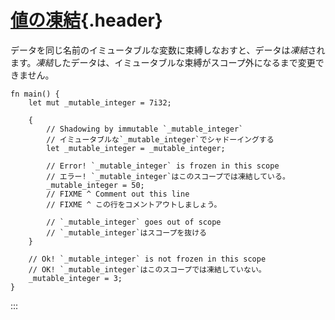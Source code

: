 # [値の凍結](#値の凍結){.header}

データを同じ名前のイミュータブルな変数に束縛しなおすと、データは*凍結*されます。*凍結*したデータは、イミュータブルな束縛がスコープ外になるまで変更できません。

    fn main() {
        let mut _mutable_integer = 7i32;

        {
            // Shadowing by immutable `_mutable_integer`
            // イミュータブルな`_mutable_integer`でシャドーイングする
            let _mutable_integer = _mutable_integer;

            // Error! `_mutable_integer` is frozen in this scope
            // エラー! `_mutable_integer`はこのスコープでは凍結している。
            _mutable_integer = 50;
            // FIXME ^ Comment out this line
            // FIXME ^ この行をコメントアウトしましょう。

            // `_mutable_integer` goes out of scope
            // `_mutable_integer`はスコープを抜ける
        }

        // Ok! `_mutable_integer` is not frozen in this scope
        // OK! `_mutable_integer`はこのスコープでは凍結していない。
        _mutable_integer = 3;
    }
:::


